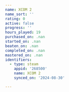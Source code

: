 ```yaml
---
name: XCOM 2
name_sort: ''
rating: 0
active: false
progress: ''
hours_played: 19
purchased_on: .nan
started_on: .nan
beaten_on: .nan
completed_on: .nan
mastered_on: .nan
identifiers:
  - type: steam
    appid: '268500'
    name: XCOM 2
    synced_on: '2024-08-30'

---
```

